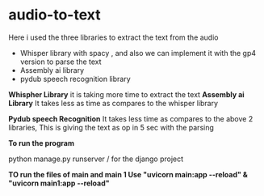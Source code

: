 # audio-to-text

Here  i used the three libraries to extract the  text from the audio
 * Whisper library with spacy , and also we can implement it with the gp4 version to parse the text
 * Assembly ai library
 * pydub speech recognition library 

**Whispher Library**
 it is taking more time to extract the text
**Assembly ai Library**
It takes less as time as compares to the whisper library

**Pydub speech Recognition**
It takes less time as compares  to the above 2 libraries,
This is giving the text as op in 5 sec with the parsing

**To run the program**

python manage.py runserver / for the django project

**TO run the files of main and main 1 
Use "uvicorn main:app --reload" & "uvicorn main1:app --reload"**
